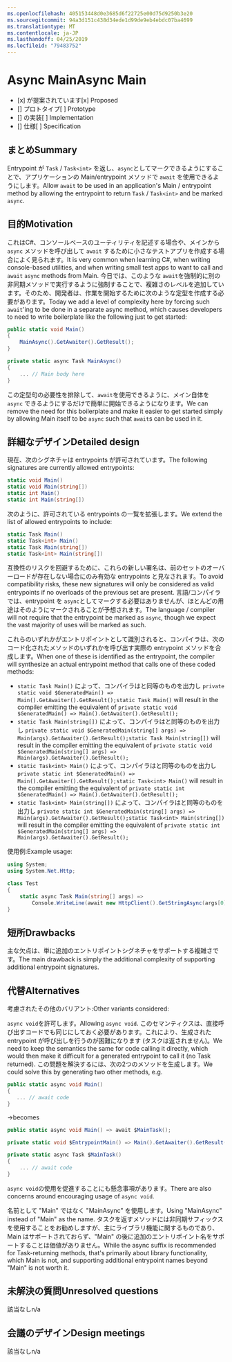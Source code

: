 ```yaml
---
ms.openlocfilehash: 405153448d0e3685d6f22725e00d75d9250b3e20
ms.sourcegitcommit: 94a3d151c438d34ede1d99de9eb4ebdc07ba4699
ms.translationtype: MT
ms.contentlocale: ja-JP
ms.lasthandoff: 04/25/2019
ms.locfileid: "79483752"
---
```

# <a name="async-main"></a><span data-ttu-id="98355-101">Async Main</span><span class="sxs-lookup"><span data-stu-id="98355-101">Async Main</span></span>

* <span data-ttu-id="98355-102">[x] が提案されています</span><span class="sxs-lookup"><span data-stu-id="98355-102">[x] Proposed</span></span>
* <span data-ttu-id="98355-103">[] プロトタイプ</span><span class="sxs-lookup"><span data-stu-id="98355-103">[ ] Prototype</span></span>
* <span data-ttu-id="98355-104">[] の実装</span><span class="sxs-lookup"><span data-stu-id="98355-104">[ ] Implementation</span></span>
* <span data-ttu-id="98355-105">[] 仕様</span><span class="sxs-lookup"><span data-stu-id="98355-105">[ ] Specification</span></span>

## <a name="summary"></a><span data-ttu-id="98355-106">まとめ</span><span class="sxs-lookup"><span data-stu-id="98355-106">Summary</span></span>
[summary]: #summary

<span data-ttu-id="98355-107">Entrypoint が `Task` / `Task<int>` を返し、`async`としてマークできるようにすることで、アプリケーションの Main/entrypoint メソッドで `await` を使用できるようにします。</span><span class="sxs-lookup"><span data-stu-id="98355-107">Allow `await` to be used in an application's Main / entrypoint method by allowing the entrypoint to return `Task` / `Task<int>` and be marked `async`.</span></span>

## <a name="motivation"></a><span data-ttu-id="98355-108">目的</span><span class="sxs-lookup"><span data-stu-id="98355-108">Motivation</span></span>
[motivation]: #motivation

<span data-ttu-id="98355-109">これはC#、コンソールベースのユーティリティを記述する場合や、メインから `async` メソッドを呼び出して `await` するために小さなテストアプリを作成する場合によく見られます。</span><span class="sxs-lookup"><span data-stu-id="98355-109">It is very common when learning C#, when writing console-based utilities, and when writing small test apps to want to call and `await` `async` methods from Main.</span></span>  <span data-ttu-id="98355-110">今日では、このような `await`を強制的に別の非同期メソッドで実行するように強制することで、複雑さのレベルを追加しています。そのため、開発者は、作業を開始するために次のような定型を作成する必要があります。</span><span class="sxs-lookup"><span data-stu-id="98355-110">Today we add a level of complexity here by forcing such `await`'ing to be done in a separate async method, which causes developers to need to write boilerplate like the following just to get started:</span></span>

```csharp
public static void Main()
{
    MainAsync().GetAwaiter().GetResult();
}

private static async Task MainAsync()
{
    ... // Main body here
}
```

<span data-ttu-id="98355-111">この定型句の必要性を排除して、`await`を使用できるように、メイン自体を `async` できるようにするだけで簡単に開始できるようになります。</span><span class="sxs-lookup"><span data-stu-id="98355-111">We can remove the need for this boilerplate and make it easier to get started simply by allowing Main itself to be `async` such that `await`s can be used in it.</span></span>

## <a name="detailed-design"></a><span data-ttu-id="98355-112">詳細なデザイン</span><span class="sxs-lookup"><span data-stu-id="98355-112">Detailed design</span></span>
[design]: #detailed-design

<span data-ttu-id="98355-113">現在、次のシグネチャは entrypoints が許可されています。</span><span class="sxs-lookup"><span data-stu-id="98355-113">The following signatures are currently allowed entrypoints:</span></span>

```csharp
static void Main()
static void Main(string[])
static int Main()
static int Main(string[])
```

<span data-ttu-id="98355-114">次のように、許可されている entrypoints の一覧を拡張します。</span><span class="sxs-lookup"><span data-stu-id="98355-114">We extend the list of allowed entrypoints to include:</span></span>

```csharp
static Task Main()
static Task<int> Main()
static Task Main(string[])
static Task<int> Main(string[])
```

<span data-ttu-id="98355-115">互換性のリスクを回避するために、これらの新しい署名は、前のセットのオーバーロードが存在しない場合にのみ有効な entrypoints と見なされます。</span><span class="sxs-lookup"><span data-stu-id="98355-115">To avoid compatibility risks, these new signatures will only be considered as valid entrypoints if no overloads of the previous set are present.</span></span>
<span data-ttu-id="98355-116">言語/コンパイラでは、entrypoint を `async`としてマークする必要はありませんが、ほとんどの用途はそのようにマークされることが予想されます。</span><span class="sxs-lookup"><span data-stu-id="98355-116">The language / compiler will not require that the entrypoint be marked as `async`, though we expect the vast majority of uses will be marked as such.</span></span>

<span data-ttu-id="98355-117">これらのいずれかがエントリポイントとして識別されると、コンパイラは、次のコード化されたメソッドのいずれかを呼び出す実際の entrypoint メソッドを合成します。</span><span class="sxs-lookup"><span data-stu-id="98355-117">When one of these is identified as the entrypoint, the compiler will synthesize an actual entrypoint method that calls one of these coded methods:</span></span>
- <span data-ttu-id="98355-118">```static Task Main()``` によって、コンパイラはと同等のものを出力し ```private static void $GeneratedMain() => Main().GetAwaiter().GetResult();```</span><span class="sxs-lookup"><span data-stu-id="98355-118">```static Task Main()``` will result in the compiler emitting the equivalent of ```private static void $GeneratedMain() => Main().GetAwaiter().GetResult();```</span></span>
- <span data-ttu-id="98355-119">```static Task Main(string[])``` によって、コンパイラはと同等のものを出力し ```private static void $GeneratedMain(string[] args) => Main(args).GetAwaiter().GetResult();```</span><span class="sxs-lookup"><span data-stu-id="98355-119">```static Task Main(string[])``` will result in the compiler emitting the equivalent of ```private static void $GeneratedMain(string[] args) => Main(args).GetAwaiter().GetResult();```</span></span>
- <span data-ttu-id="98355-120">```static Task<int> Main()``` によって、コンパイラはと同等のものを出力し ```private static int $GeneratedMain() => Main().GetAwaiter().GetResult();```</span><span class="sxs-lookup"><span data-stu-id="98355-120">```static Task<int> Main()``` will result in the compiler emitting the equivalent of ```private static int $GeneratedMain() => Main().GetAwaiter().GetResult();```</span></span>
- <span data-ttu-id="98355-121">```static Task<int> Main(string[])``` によって、コンパイラはと同等のものを出力し ```private static int $GeneratedMain(string[] args) => Main(args).GetAwaiter().GetResult();```</span><span class="sxs-lookup"><span data-stu-id="98355-121">```static Task<int> Main(string[])``` will result in the compiler emitting the equivalent of ```private static int $GeneratedMain(string[] args) => Main(args).GetAwaiter().GetResult();```</span></span>

<span data-ttu-id="98355-122">使用例:</span><span class="sxs-lookup"><span data-stu-id="98355-122">Example usage:</span></span>

```csharp
using System;
using System.Net.Http;

class Test
{
    static async Task Main(string[] args) =>
        Console.WriteLine(await new HttpClient().GetStringAsync(args[0]));
}
```

## <a name="drawbacks"></a><span data-ttu-id="98355-123">短所</span><span class="sxs-lookup"><span data-stu-id="98355-123">Drawbacks</span></span>
[drawbacks]: #drawbacks

<span data-ttu-id="98355-124">主な欠点は、単に追加のエントリポイントシグネチャをサポートする複雑さです。</span><span class="sxs-lookup"><span data-stu-id="98355-124">The main drawback is simply the additional complexity of supporting additional entrypoint signatures.</span></span>

## <a name="alternatives"></a><span data-ttu-id="98355-125">代替</span><span class="sxs-lookup"><span data-stu-id="98355-125">Alternatives</span></span>
[alternatives]: #alternatives

<span data-ttu-id="98355-126">考慮されたその他のバリアント:</span><span class="sxs-lookup"><span data-stu-id="98355-126">Other variants considered:</span></span>

<span data-ttu-id="98355-127">`async void`を許可します。</span><span class="sxs-lookup"><span data-stu-id="98355-127">Allowing `async void`.</span></span>  <span data-ttu-id="98355-128">このセマンティクスは、直接呼び出すコードでも同じにしておく必要があります。これにより、生成された entrypoint が呼び出しを行うのが困難になります (タスクは返されません)。</span><span class="sxs-lookup"><span data-stu-id="98355-128">We need to keep the semantics the same for code calling it directly, which would then make it difficult for a generated entrypoint to call it (no Task returned).</span></span>  <span data-ttu-id="98355-129">この問題を解決するには、次の2つのメソッドを生成します。</span><span class="sxs-lookup"><span data-stu-id="98355-129">We could solve this by generating two other methods, e.g.</span></span>

```csharp
public static async void Main()
{
   ... // await code
}
```

<span data-ttu-id="98355-130">→</span><span class="sxs-lookup"><span data-stu-id="98355-130">becomes</span></span>

```csharp
public static async void Main() => await $MainTask();

private static void $EntrypointMain() => Main().GetAwaiter().GetResult();

private static async Task $MainTask()
{
    ... // await code
}
```

<span data-ttu-id="98355-131">`async void`の使用を促進することにも懸念事項があります。</span><span class="sxs-lookup"><span data-stu-id="98355-131">There are also concerns around encouraging usage of `async void`.</span></span>

<span data-ttu-id="98355-132">名前として "Main" ではなく "MainAsync" を使用します。</span><span class="sxs-lookup"><span data-stu-id="98355-132">Using "MainAsync" instead of "Main" as the name.</span></span>  <span data-ttu-id="98355-133">タスクを返すメソッドには非同期サフィックスを使用することをお勧めしますが、主にライブラリ機能に関するものであり、Main はサポートされておらず、"Main" の後に追加のエントリポイント名をサポートすることは価値がありません。</span><span class="sxs-lookup"><span data-stu-id="98355-133">While the async suffix is recommended for Task-returning methods, that's primarily about library functionality, which Main is not, and supporting additional entrypoint names beyond "Main" is not worth it.</span></span>

## <a name="unresolved-questions"></a><span data-ttu-id="98355-134">未解決の質問</span><span class="sxs-lookup"><span data-stu-id="98355-134">Unresolved questions</span></span>
[unresolved]: #unresolved-questions

<span data-ttu-id="98355-135">該当なし</span><span class="sxs-lookup"><span data-stu-id="98355-135">n/a</span></span>

## <a name="design-meetings"></a><span data-ttu-id="98355-136">会議のデザイン</span><span class="sxs-lookup"><span data-stu-id="98355-136">Design meetings</span></span>

<span data-ttu-id="98355-137">該当なし</span><span class="sxs-lookup"><span data-stu-id="98355-137">n/a</span></span>
